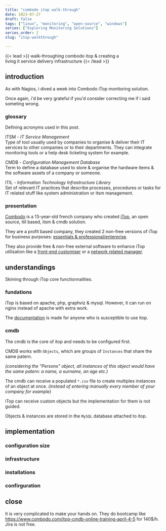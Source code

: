 ```yaml
---
title: "combodo itop walk-through"
date: 2023-07-27
draft: false
tags: ["linux", "monitoring", "open-source", "windows"]
series: ["Exploring Monitoring Solutions"]
series_order: 2
slug: "itop-walkthrough"

---
```


<!-- prologue -->

{{< lead >}}
walk-throughing combodo itop & creating a  
living it service delivery infrastructure
{{< /lead >}}

<!-- article -->

## introduction

As with Nagios, i dived a week into Combodo iTop monitoring solution.

Once again, i'd be very grateful if you'd consider correcting me if i said someting wrong.

### glossary

Defining acronyms used in this post.

ITSM - *IT Service Management*  
Type of tool usually used by companies to organise & deliver their IT services to other companies or to their departments. They can integrate monitoring tools or a help desk ticketing system for example.

CMDB - *Configuration Management Database*  
Term to define a database used to store & organise the hardware items & the software assets of a company or someone.

ITIL - *Information Technology Infrastructure Library*  
Set of relevant IT practices that describe processes, procedures or tasks for IT related stuff like system administration or itsm management.

### presentation

[Combodo](https://www.combodo.com/) is a 13-year-old french company who created [iTop](https://www.combodo.com/itop), an open source, itil based, itsm & cmdb solution.

They are a profit based company, they created 2 non-free versions of iTop for business purposes: [essentials & professional/enterprise](https://www.combodo.com/itop#ancre_comparatif).

They also provide free & non-free external software to enhance iTop utilisation like a [front-end customiser](https://www.combodo.com/itsm-designer-195) or a [network related manager](https://www.combodo.com/teemip-194).

## understandings 

Skiming through iTop core functionnalities.

### fundations

iTop is based on apache, php, graphviz & mysql. However, it can run on nginx instead of apache with extra work.

The [documentation](https://www.itophub.io/wiki/page?id=latest:start) is made for anyone who is susceptible to use itop.

### cmdb

The cmdb is the core of itop and needs to be configured first.

CMDB works with `Objects`, which are groups of `Instances` that share the same patern.

*(considering the "Persons" object, all instances of this object would have the same patern: a name, a surname, an age etc.)*

The cmdb can receive a populated `*.csv` file to create multiples instances of an object at once. *(instead of entering manually every member of your company for example)*

iTop can receive custom objects but the implementation for them is not guided.

Objects & instances are stored in the `MySQL` database attached to itop.

## implementation
### configuration size
### infrastructure
### installations
### confirguration
## close

It is very complicated to make your hands on. They do bootcamp like https://www.combodo.com/itop-cmdb-online-training-april-4-5 for 140$/h.
Jira is not free.